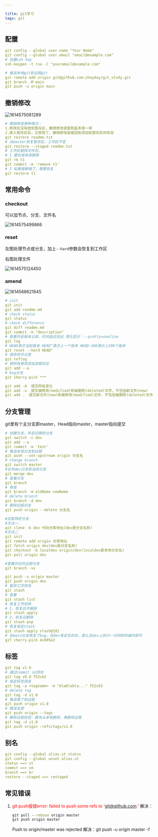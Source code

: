 ```yaml
---

title: git学习
tags: git
---
```


## 配置

```yml
git config --global user.name "Your Name"
git config --global user.email "email@example.com"
# 创建ssh key
ssh-keygen -t rsa -C "youremail@example.com"

# 推送本地git到远程git
git remote add origin git@github.com:zheyday/git_study.git
git branch -M main
git push -u origin main
```

## 撤销修改

![1614575081289](git%E5%AD%A6%E4%B9%A0/1614575081289.png)

```yml
# 撤销修改两种情况：
1.修改后没有放到暂存区，撤销修改就是和版本库一样
2.放入暂存区后，又修改了，撤销修改就是回到添加到暂存区的状态
git restore readme.txt
# 从master恢复暂存区，工作区不变
git restore --staged readme.txt
# 工作区删除文件后，
# 1 要在版本库删除
git rm t1
git commit -m 'remove t1'
# 2 如果是删错了，需要恢复
git restore t1
```

## 常用命令

### checkout

可以加节点、分支、文件名

![1614575499866](git%E5%AD%A6%E4%B9%A0/1614575499866.png)

### reset

左图处理节点或分支，加上`--hard`参数会恢复到工作区

右图处理文件

![1614575124450](git%E5%AD%A6%E4%B9%A0/1614575124450.png)

### amend

![1614568621645](git%E5%AD%A6%E4%B9%A0/1614568621645.png)

```yml
# init
git init
git add readme.md
# check status
git status
# check difference
git diff readme.md
git commit -m "description"
# 查看历史版本记录，时间由近到远 简化显示：--pretty=oneline
git log
# HEAD表示当前版本 HEAD^表示上一个版本 HEAD~100表示上100个版本
git reset --hard HEAD^
# 保存命令记录
git reflog
# 把所有更改添加进暂存区
git add --a
# bug分支
git cherry-pick ***

git add -A  提交所有变化
git add -u  提交被修改(modified)和被删除(deleted)文件，不包括新文件(new)
git add .  提交新文件(new)和被修改(modified)文件，不包括被删除(deleted)文件
```

## 分支管理

git里有个主分支即master，Head指向master，master指向提交

```yml
# 创建分支，并且切换到分支
git switch -c dev
git add --a
git commit -m 'test'
# 推送本地分支到远程
git push --set-upstream origin 分支名
# change branch
git switch master
#合并dev分支到当前分支
git merge dev
# 查看分支
git branch
# 修改
git branch -m oldName newName
# delete branch
git branch -d dev
# 删除远程分支
git push origin --delete 分支名

#拉取特定分支
#方法一、
git clone -b dev 代码仓库地址(dev是分支名称)
#方法二
git init
git remote add origin 仓库地址
git fetch origin dev(dev是分支名称)
git checkout -b localdev origin/dev(localdev是本地分支名)
git pull origin dev

#查看对应的远程分支
git branch -vv

git push -u origin master
git push origin dev
# 暂存工作现场
git stash
# 查看
git stash list
# 恢复工作现场 
# 1、恢复后不删除
git stash apply
# 2、恢复后删除
git stash pop
# 恢复指定stash
git stash apply stash@{0}
# 在main分支修复了bug，在dev肯定也存在，那么在dev上执行一次同样的操作即可
git cherry-pick 4c805e2
```

## 标签

```yml
git tag v1.0
# 通过commit id添加
git tag v0.9 f52c63
# 指定标签信息
git tag -a <tagname> -m "blablabla..." f52c63
# delete tag
git tag -d v1.0
# 推送某个到远程
git push origin v1.0
# 推送全部
git push origin --tags
# 删除远程标签，要先从本地删除，再删除远程
git tag -d v1.0
git push origin :refs/tags/v1.0
```

## 别名

```yml
git config --global alias.st status
git config --global unset alias.st
status ==> st
commit ==> cm
branch ==> br
restore --staged ==> restaged
```



## 常见错误

1. <font color='red'>git push报错error: failed to push some refs to 'git@github.com:'</font>
   解决：
   
   ```cmd
   git pull --rebase origin master 
   git push origin master
   ```
   
   Push to origin/master was rejected
   解决：git push -u origin master -f 